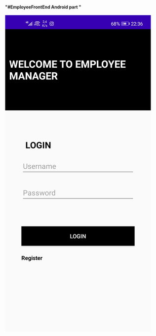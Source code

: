 #### "#EmployeeFrontEnd Android part " 



![](images/1-Android.jpg "Login Android Employee Manager")




